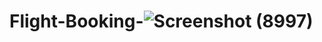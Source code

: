 # Flight-Booking-![Screenshot (8997)](https://github.com/myiotuhris2/Flight-Booking-/assets/109167011/a087647f-69f2-4334-97cc-c8882edca3a0)
